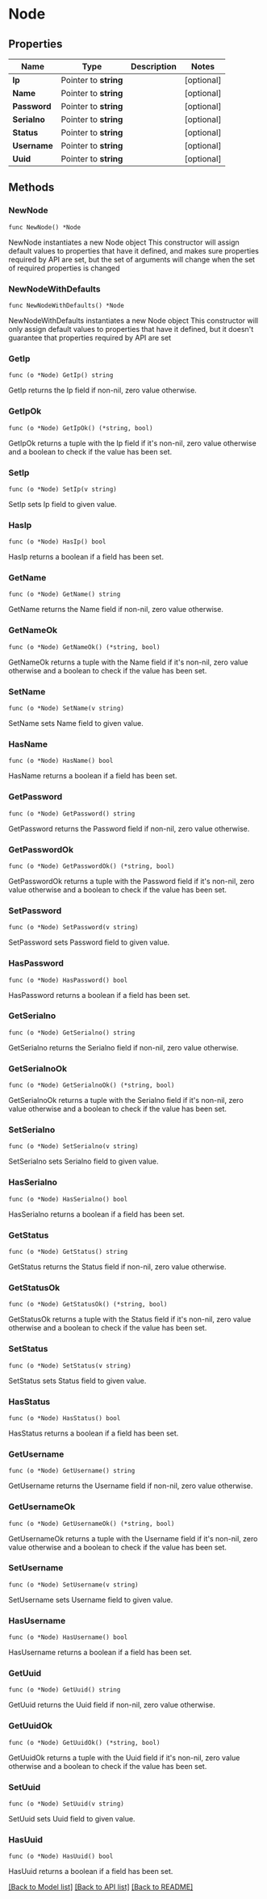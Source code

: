 # Node

## Properties

Name | Type | Description | Notes
------------ | ------------- | ------------- | -------------
**Ip** | Pointer to **string** |  | [optional] 
**Name** | Pointer to **string** |  | [optional] 
**Password** | Pointer to **string** |  | [optional] 
**Serialno** | Pointer to **string** |  | [optional] 
**Status** | Pointer to **string** |  | [optional] 
**Username** | Pointer to **string** |  | [optional] 
**Uuid** | Pointer to **string** |  | [optional] 

## Methods

### NewNode

`func NewNode() *Node`

NewNode instantiates a new Node object
This constructor will assign default values to properties that have it defined,
and makes sure properties required by API are set, but the set of arguments
will change when the set of required properties is changed

### NewNodeWithDefaults

`func NewNodeWithDefaults() *Node`

NewNodeWithDefaults instantiates a new Node object
This constructor will only assign default values to properties that have it defined,
but it doesn't guarantee that properties required by API are set

### GetIp

`func (o *Node) GetIp() string`

GetIp returns the Ip field if non-nil, zero value otherwise.

### GetIpOk

`func (o *Node) GetIpOk() (*string, bool)`

GetIpOk returns a tuple with the Ip field if it's non-nil, zero value otherwise
and a boolean to check if the value has been set.

### SetIp

`func (o *Node) SetIp(v string)`

SetIp sets Ip field to given value.

### HasIp

`func (o *Node) HasIp() bool`

HasIp returns a boolean if a field has been set.

### GetName

`func (o *Node) GetName() string`

GetName returns the Name field if non-nil, zero value otherwise.

### GetNameOk

`func (o *Node) GetNameOk() (*string, bool)`

GetNameOk returns a tuple with the Name field if it's non-nil, zero value otherwise
and a boolean to check if the value has been set.

### SetName

`func (o *Node) SetName(v string)`

SetName sets Name field to given value.

### HasName

`func (o *Node) HasName() bool`

HasName returns a boolean if a field has been set.

### GetPassword

`func (o *Node) GetPassword() string`

GetPassword returns the Password field if non-nil, zero value otherwise.

### GetPasswordOk

`func (o *Node) GetPasswordOk() (*string, bool)`

GetPasswordOk returns a tuple with the Password field if it's non-nil, zero value otherwise
and a boolean to check if the value has been set.

### SetPassword

`func (o *Node) SetPassword(v string)`

SetPassword sets Password field to given value.

### HasPassword

`func (o *Node) HasPassword() bool`

HasPassword returns a boolean if a field has been set.

### GetSerialno

`func (o *Node) GetSerialno() string`

GetSerialno returns the Serialno field if non-nil, zero value otherwise.

### GetSerialnoOk

`func (o *Node) GetSerialnoOk() (*string, bool)`

GetSerialnoOk returns a tuple with the Serialno field if it's non-nil, zero value otherwise
and a boolean to check if the value has been set.

### SetSerialno

`func (o *Node) SetSerialno(v string)`

SetSerialno sets Serialno field to given value.

### HasSerialno

`func (o *Node) HasSerialno() bool`

HasSerialno returns a boolean if a field has been set.

### GetStatus

`func (o *Node) GetStatus() string`

GetStatus returns the Status field if non-nil, zero value otherwise.

### GetStatusOk

`func (o *Node) GetStatusOk() (*string, bool)`

GetStatusOk returns a tuple with the Status field if it's non-nil, zero value otherwise
and a boolean to check if the value has been set.

### SetStatus

`func (o *Node) SetStatus(v string)`

SetStatus sets Status field to given value.

### HasStatus

`func (o *Node) HasStatus() bool`

HasStatus returns a boolean if a field has been set.

### GetUsername

`func (o *Node) GetUsername() string`

GetUsername returns the Username field if non-nil, zero value otherwise.

### GetUsernameOk

`func (o *Node) GetUsernameOk() (*string, bool)`

GetUsernameOk returns a tuple with the Username field if it's non-nil, zero value otherwise
and a boolean to check if the value has been set.

### SetUsername

`func (o *Node) SetUsername(v string)`

SetUsername sets Username field to given value.

### HasUsername

`func (o *Node) HasUsername() bool`

HasUsername returns a boolean if a field has been set.

### GetUuid

`func (o *Node) GetUuid() string`

GetUuid returns the Uuid field if non-nil, zero value otherwise.

### GetUuidOk

`func (o *Node) GetUuidOk() (*string, bool)`

GetUuidOk returns a tuple with the Uuid field if it's non-nil, zero value otherwise
and a boolean to check if the value has been set.

### SetUuid

`func (o *Node) SetUuid(v string)`

SetUuid sets Uuid field to given value.

### HasUuid

`func (o *Node) HasUuid() bool`

HasUuid returns a boolean if a field has been set.


[[Back to Model list]](../README.md#documentation-for-models) [[Back to API list]](../README.md#documentation-for-api-endpoints) [[Back to README]](../README.md)


